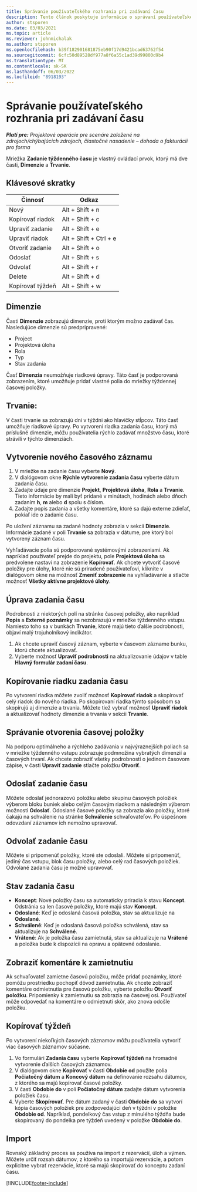 ```yaml
---
title: Správanie používateľského rozhrania pri zadávaní času
description: Tento článok poskytuje informácie o správaní používateľského rozhrania pri zadávaní času.
author: stsporen
ms.date: 03/03/2021
ms.topic: article
ms.reviewer: johnmichalak
ms.author: stsporen
ms.openlocfilehash: b39f182901681875eb90f17d9421bcad63762f54
ms.sourcegitcommit: 6cfc50d89528df977a8f6a55c1ad39d99800d9b4
ms.translationtype: MT
ms.contentlocale: sk-SK
ms.lasthandoff: 06/03/2022
ms.locfileid: "8918193"
---
```

# <a name="time-entry-ui-behavior"></a>Správanie používateľského rozhrania pri zadávaní času

_**Platí pre:** Projektové operácie pre scenáre založené na zdrojoch/chýbajúcich zdrojoch, čiastočné nasadenie – dohoda o fakturácii pro forma_


Mriežka **Zadanie týždenného času** je vlastný ovládací prvok, ktorý má dve časti, **Dimenzie** a **Trvanie**.

## <a name="keyboard-shortcuts"></a>Klávesové skratky
| Činnosť        | Odkaz                  |
|------------   |------------------------   |
| Nový           | Alt + Shift + n           |
| Kopírovať riadok      | Alt + Shift + c           |
| Upraviť zadanie    | Alt + Shift + e           |
| Upraviť riadok      | Alt + Shift + Ctrl + e    |
| Otvoriť zadanie    | Alt + Shift + o           |
| Odoslať        | Alt + Shift + s           |
| Odvolať        | Alt + Shift + r           |
| Delete        | Alt + Shift + d           |
| Kopírovať týždeň     | Alt + Shift + w           |

## <a name="dimensions"></a>Dimenzie
Časti **Dimenzie** zobrazujú dimenzie, proti ktorým možno zadávať čas. Nasledujúce dimenzie sú predpripravené:

  - Project
  - Projektová úloha
  - Rola
  - Typ
  - Stav zadania

Časť **Dimenzia** neumožňuje riadkové úpravy. Táto časť je podporovaná zobrazením, ktoré umožňuje pridať vlastné polia do mriežky týždennej časovej položky.

## <a name="duration"></a>Trvanie:
V časti trvanie sa zobrazujú dni v týždni ako hlavičky stĺpcov. Táto časť umožňuje riadkové úpravy. Po vytvorení riadka zadania času, ktorý má príslušné dimenzie, môžu používatelia rýchlo zadávať množstvo času, ktoré strávili v týchto dimenziách.

## <a name="create-a-new-time-entry"></a>Vytvorenie nového časového záznamu

1. V mriežke na zadanie času vyberte **Nový**. 
2. V dialógovom okne **Rýchle vytvorenie zadania času** vyberte dátum zadania času.
3. Zadajte údaje pre dimenzie **Projekt**, **Projektová úloha**, **Rola** a **Trvanie**. Tieto informácie by mali byť pridané v minútach, hodinách alebo dňoch zadaním **h**, **m** alebo **d** spolu s číslom. 
4. Zadajte popis zadania a všetky komentáre, ktoré sa dajú externe zdieľať, pokiaľ ide o zadanie času. 

Po uložení záznamu sa zadané hodnoty zobrazia v sekcii **Dimenzie**. Informácie zadané v poli **Trvanie** sa zobrazia v dátume, pre ktorý bol vytvorený záznam času.

Vyhľadávacie polia sú podporované systémovými zobrazeniami. Ak napríklad používateľ prejde do projektu, pole **Projektová úloha** sa predvolene nastaví na zobrazenie **Kopírovať**. Ak chcete vytvoriť časové položky pre úlohy, ktoré nie sú priradené používateľovi, kliknite v dialógovom okne na možnosť **Zmeniť zobrazenie** na vyhľadávanie a stlačte možnosť **Všetky aktívne projektové úlohy**.

## <a name="edit-a-time-entry"></a>Úprava zadania času 
Podrobnosti z niektorých polí na stránke časovej položky, ako napríklad **Popis** a **Externé poznámky** sa nezobrazujú v mriežke týždenného vstupu. Namiesto toho sa v bunkách **Trvanie**, ktoré majú tieto ďalšie podrobnosti, objaví malý trojuholníkový indikátor. 

1. Ak chcete upraviť časový záznam, vyberte v časovom zázname bunku, ktorú chcete aktualizovať.
2. Vyberte možnosť **Upraviť podrobnosti** na aktualizovanie údajov v table **Hlavný formulár zadaní času**. 

## <a name="copy-a-time-entry-row"></a>Kopírovanie riadku zadania času
Po vytvorení riadka môžete zvoliť možnosť **Kopírovať riadok** a skopírovať celý riadok do nového riadka. Po skopírovaní riadka týmto spôsobom sa skopírujú aj dimenzie a trvania. Môžete tiež vybrať možnosť **Upraviť riadok** a aktualizovať hodnoty dimenzie a trvania v sekcii **Trvanie**.

## <a name="open-a-time-entry-behavior"></a>Správanie otvorenia časovej položky
Na podporu optimálneho a rýchleho zadávania v najvýraznejších poliach sa v mriežke týždenného vstupu zobrazuje podmnožina vybratých dimenzií a časových trvaní. Ak chcete zobraziť všetky podrobnosti o jedinom časovom zápise, v časti **Upraviť zadanie** stlačte položku **Otvoriť**.

## <a name="submit-a-time-entry"></a>Odoslať zadanie času
Môžete odoslať jednorazovú položku alebo skupinu časových položiek výberom bloku buniek alebo celým časovým riadkom a následným výberom možnosti **Odoslať**. Odoslané časové položky sa zobrazia ako položky, ktoré čakajú na schválenie na stránke **Schválenie** schvaľovateľov. Po úspešnom odovzdaní záznamov ich nemožno upravovať.

## <a name="recall-a-time-entry"></a>Odvolať zadanie času
Môžete si pripomenúť položky, ktoré ste odoslali. Môžete si pripomenúť, jediný čas vstupu, blok času položky, alebo celý rad časových položiek. Odvolané zadania času je možné upravovať.

## <a name="time-entry-status"></a>Stav zadania času

- **Koncept**: Nové položky času sa automaticky priradia k stavu **Koncept**. Odstránia sa len časové položky, ktoré majú stav **Koncept**.
- **Odoslané**: Keď je odoslaná časová položka, stav sa aktualizuje na **Odoslané**. 
- **Schválené**: Keď je odoslaná časová položka schválená, stav sa aktualizuje na **Schválené**. 
- **Vrátené**: Ak je položka času zamietnutá, stav sa aktualizuje na **Vrátené** a položka bude k dispozícii na opravu a opätovné odoslanie. 

## <a name="view-rejection-comments"></a>Zobraziť komentáre k zamietnutiu
Ak schvaľovateľ zamietne časovú položku, môže pridať poznámky, ktoré pomôžu prostriedku pochopiť dôvod zamietnutia. Ak chcete zobraziť komentáre odmietnutia pre časovú položku, vyberte položku **Otvoriť položku**. Pripomienky k zamietnutiu sa zobrazia na časovej osi. Používateľ môže odpovedať na komentáre o odmietnutí skôr, ako znova odošle položku.

## <a name="copy-week"></a>Kopírovať týždeň
Po vytvorení niekoľkých časových záznamov môžu používatelia vytvoriť viac časových záznamov súčasne.

1. Vo formulári **Zadania času** vyberte **Kopírovať týždeň** na hromadné vytvorenie ďalších časových záznamov. 
2. V dialógovom okne **Kopírovať** v časti **Obdobie od** použite polia **Počiatočný dátum** a **Koncový dátum** na definovanie rozsahu dátumov, z ktorého sa majú kopírovať časové položky. 
3. V časti **Obdobie do** v poli **Počiatočný dátum** zadajte dátum vytvorenia položiek času. 
4. Vyberte **Skopírovať**. Pre dátum zadaný v časti **Obdobie do** sa vytvorí kópia časových položiek pre zodpovedajúci deň v týždni v položke **Obdobie od**. Napríklad, pondelkový čas vstup z minulého týždňa bude skopírovaný do pondelka pre týždeň uvedený v položke **Obdobie do**.

## <a name="import"></a>Import
Rovnaký základný proces sa používa na import z rezervácií, úloh a výmen. Môžete určiť rozsah dátumov, z ktorého sa importujú rezervácie, a potom explicitne vybrať rezervácie, ktoré sa majú skopírovať do konceptu zadaní času. 


[!INCLUDE[footer-include](../includes/footer-banner.md)]
